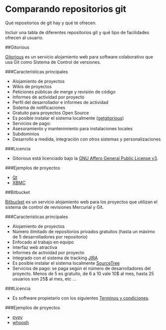 Comparando repositorios git
=========

Qué repositorios de git hay y qué te ofrecen. 

Incluir una tabla de diferentes repositorios git y qué tipo de facilidades ofrecen al usuario. 


##Gitorious

[Gitorious] es un servicio alojamiento web para software colaborativo que usa Git como Sistema de Control de
versiones.

###Características principales
* Alojamiento de proyectos
* Wikis de proyectos
* Peticiones públicas de merge y revisión de código
* Informes de actividad por proyecto
* Perfil del desarrollador e informes de actividad
* Sistema de notificaciones
* Gratuito para proyectos Open Source
* Es posible instalar el sistema localmente ([getgitorious])
* Servicios de pago:
 * Asesoramiento y mantenimiento para instalaciones locales
 * Subdominios
 * Desarrollo a medida, integración con otros sistemas y personalizaciones

###Licencia
* Gitorious está licenciado bajo la [GNU Affero General Public License v3](http://www.gnu.org/licenses/agpl.txt).

###Ejemplos de proyectos
* [Qt](https://qt.gitorious.org/qt)
* [XBMC](https://gitorious.org/xbmc)

[Gitorious]: https://gitorious.org/
[getgitorious]: http://getgitorious.com/ 


##Bitbucket

[Bitbucket](https://bitbucket.org/) es un servicio alojamiento web para los proyectos que utilizan el sistema de control de revisiones Mercurial y Git.

###Características principales
* Alojamiento de proyectos
* Número ilimitado de repositorios privados gratuitos (hasta un máximo de 5 desarrolladores por repositorio)
* Enfocado al trabajo en equipo
* Interfaz web atractiva
* Informes de actividad por proyecto
* Integrado con el sistema de tracking [JIRA](https://www.atlassian.com/software/jira?utm_source=bitbucket&utm_medium=link&utm_campaign=homepage&utm_content=built_for_jira)
* Es posible instalar el sistema localmente [SourceTree](http://sourcetreeapp.com/?utm_source=bitbucket&utm_medium=link&utm_campaign=homepage&utm_content=bitbucket_for_mac_and_windows ) 
* Servicios de pago: se paga según el número de desarrolladores del proyecto. Menos de 5 es gratuito, de 6 a 10 vale 10$ al mes, hasta 25 usuarios son 25$ al mes, etc ...


###Licencia
* Es software propietario con los siguientes [Terminos y condiciones](https://www.atlassian.com/end-user-agreement?utm_source=bitbucket&utm_medium=link&utm_campaign=footer).

###Ejemplos de proyectos
* [pypy](https://bitbucket.org/pypy/pypy/overview)
* [whoosh](https://bitbucket.org/mchaput/whoosh/overview)
